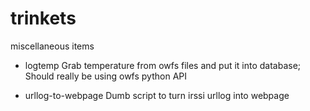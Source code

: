 trinkets
========

miscellaneous items

* logtemp
  Grab temperature from owfs files and put it into database;
  Should really be using owfs python API

* urllog-to-webpage
  Dumb script to turn irssi urllog into webpage

